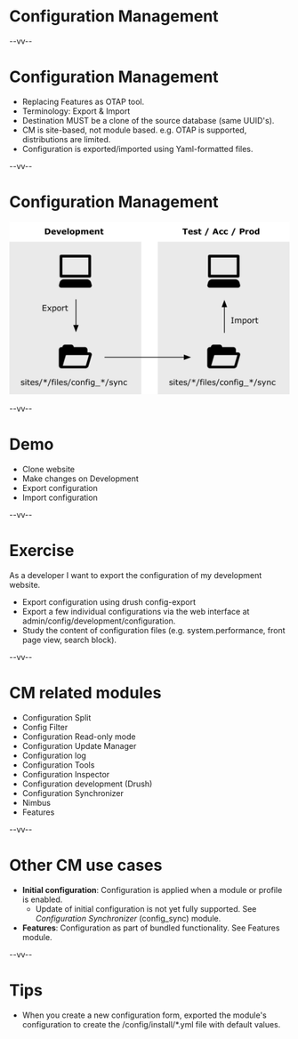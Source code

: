 # Configuration Management

--vv--

# Configuration Management
- Replacing Features as OTAP tool.
- Terminology: Export & Import
- Destination MUST be a clone of the source database (same UUID's).
- CM is site-based, not module based. e.g. OTAP is supported, distributions are limited.
- Configuration is exported/imported using Yaml-formatted files.

--vv--

# Configuration Management

![Configuration deployment schema](lesson-4/slides/images/configuration-deployment-diagram.png) <!-- .element: style="width: 80%;" -->

--vv--

# Demo
- Clone website
- Make changes on Development
- Export configuration
- Import configuration

--vv--

# Exercise
As a developer I want to export the configuration of my development website.

- Export configuration using drush config-export
- Export a few individual configurations via the web interface at admin/config/development/configuration.
- Study the content of configuration files (e.g. system.performance, front page view, search block).

--vv--

# CM related modules
- Configuration Split
- Config Filter
- Configuration Read-only mode
- Configuration Update Manager
- Configuration log
- Configuration Tools
- Configuration Inspector
- Configuration development (Drush)
- Configuration Synchronizer
- Nimbus
- Features

--vv--

# Other CM use cases
- **Initial configuration**: Configuration is applied when a module or profile is enabled.
  - Update of initial configuration is not yet fully supported. See _Configuration Synchronizer_ (config_sync) module.
- **Features**: Configuration as part of bundled functionality. See Features module.

--vv--

# Tips
- When you create a new configuration form, exported the module's configuration to create the /config/install/*.yml file with default values.
